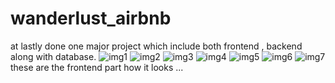# wanderlust_airbnb
at lastly done one major project which include both frontend , backend along with database.
![img1](https://github.com/user-attachments/assets/7405c3e4-99b2-47eb-830b-b9a7c4deb6b3)
![img2](https://github.com/user-attachments/assets/43d64a1d-27eb-486b-82f2-336f40d0f975)
![img3](https://github.com/user-attachments/assets/698efcda-fb37-40b1-995e-cc4e96ac6b07)
![img4](https://github.com/user-attachments/assets/c13598d5-93a2-48a5-8e8d-98a6dc644229)
![img5](https://github.com/user-attachments/assets/7cf83b03-97d8-4397-91bb-8711d36882ed)
![img6](https://github.com/user-attachments/assets/6c3cb472-687a-44cf-af5b-e6240f077188)
![img7](https://github.com/user-attachments/assets/4b25eb04-cf4d-44be-b7dc-c92ba4772873)
these are the frontend part how it looks ... 
